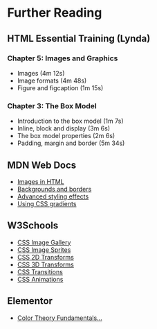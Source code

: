 # Further Reading

## HTML Essential Training (Lynda)

### Chapter 5: Images and Graphics

* Images (4m 12s)
* Image formats (4m 48s)
* Figure and figcaption (1m 15s)

### Chapter 3: The Box Model

* Introduction to the box model (1m 7s)
* Inline, block and display (3m 6s)
* The box model properties (2m 6s)
* Padding, margin and border (5m 34s)

## MDN Web Docs

* [Images in HTML](https://developer.mozilla.org/en-US/docs/Learn/HTML/Multimedia_and_embedding/Images_in_HTML)
* [Backgrounds and borders](https://developer.mozilla.org/en-US/docs/Learn/CSS/Building_blocks/Backgrounds_and_borders)
* [Advanced styling effects](https://developer.mozilla.org/en-US/docs/Learn/CSS/Building_blocks/Advanced_styling_effects)
* [Using CSS gradients](https://developer.mozilla.org/en-US/docs/Web/CSS/CSS_Images/Using_CSS_gradients)

## W3Schools

* [CSS Image Gallery](https://www.w3schools.com/css/css_image_gallery.asp)
* [CSS Image Sprites](https://www.w3schools.com/css/css_image_sprites.asp)
* [CSS 2D Transforms](https://www.w3schools.com/css/css3_2dtransforms.asp)
* [CSS 3D Transforms](https://www.w3schools.com/css/css3_3dtransforms.asp)
* [CSS Transitions](https://www.w3schools.com/css/css3_transitions.asp)
* [CSS Animations](https://www.w3schools.com/css/css3_animations.asp)

## Elementor

* [Color Theory Fundamentals...](https://elementor.com/blog/color-theory-web-design/)
